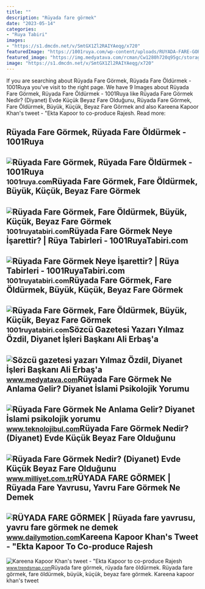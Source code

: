 ```yaml
---
title: ""
description: "Rüyada fare görmek"
date: "2023-05-14"
categories:
- "Ruya Tabiri"
images:
- "https://s1.dmcdn.net/v/SmtGX1Zl2RAIYAeqg/x720"
featuredImage: "https://1001ruya.com/wp-content/uploads/RUYADA-FARE-GORMEK-Ruyada-fare-yavrusu-yavru-fare-gormek-ne-demek-diyanet.jpg"
featured_image: "https://img.medyatava.com/rcman/Cw1280h720q95gc/storage/files/images/2021/09/11/diyanet-isleri-pZmJ_cover.jpg"
image: "https://s1.dmcdn.net/v/SmtGX1Zl2RAIYAeqg/x720"
---
```


If you are searching about Rüyada Fare Görmek, Rüyada Fare Öldürmek - 1001Ruya you've visit to the right page. We have 9 Images about Rüyada Fare Görmek, Rüyada Fare Öldürmek - 1001Ruya like Rüyada Fare Görmek Nedir? (Diyanet) Evde Küçük Beyaz Fare Olduğunu, Rüyada Fare Görmek, Fare Öldürmek, Büyük, Küçük, Beyaz Fare Görmek and also Kareena Kapoor Khan's tweet - "Ekta Kapoor to co-produce Rajesh. Read more:

Rüyada Fare Görmek, Rüyada Fare Öldürmek - 1001Ruya
---------------------------------------------------

 ![Rüyada Fare Görmek, Rüyada Fare Öldürmek - 1001Ruya](https://1001ruya.com/wp-content/uploads/RUYADA-FARE-GORMEK-Ruyada-fare-yavrusu-yavru-fare-gormek-ne-demek-diyanet.jpg) <small>1001ruya.com</small>Rüyada Fare Görmek, Fare Öldürmek, Büyük, Küçük, Beyaz Fare Görmek
------------------------------------------------------------------

 ![Rüyada Fare Görmek, Fare Öldürmek, Büyük, Küçük, Beyaz Fare Görmek](https://1001ruyatabiri.com/wp-content/uploads/2019/12/ruyada-fare-gormek-fare-oldurmek-beyaz-fare-gormek-buyuk-fare-siyah-fare-gormek-fare-yemek-fare-isirmasi-1001ruyatabiri-diyanet.jpg?v=1576778754) <small>1001ruyatabiri.com</small>Rüyada Fare Görmek Neye İşarettir? | Rüya Tabirleri - 1001RuyaTabiri.com
------------------------------------------------------------------------

 ![Rüyada Fare Görmek Neye İşarettir? | Rüya Tabirleri - 1001RuyaTabiri.com](https://1001ruyatabiri.com/wp-content/uploads/2017/10/ruyada-fare-gormek-ne-demek-fare-yemek-fare-oldurmek-fare-kovalamak1001ruya-tabirleri.jpg) <small>1001ruyatabiri.com</small>Rüyada Fare Görmek, Fare Öldürmek, Büyük, Küçük, Beyaz Fare Görmek
------------------------------------------------------------------

 ![Rüyada Fare Görmek, Fare Öldürmek, Büyük, Küçük, Beyaz Fare Görmek](https://1001ruyatabiri.com/wp-content/uploads/2019/12/ruyada-fare-gormek-yavru-fare-gormek-fare-yavrusu-buyuk-fare-gormek-fare-isirmasi-saldirisi-siyah-beyaz-fare-1001ruyatabiri-diyanet.jpg) <small>1001ruyatabiri.com</small>Sözcü Gazetesi Yazarı Yılmaz Özdil, Diyanet İşleri Başkanı Ali Erbaş'a
----------------------------------------------------------------------

 ![Sözcü gazetesi yazarı Yılmaz Özdil, Diyanet İşleri Başkanı Ali Erbaş'a](https://img.medyatava.com/rcman/Cw1280h720q95gc/storage/files/images/2021/09/11/diyanet-isleri-pZmJ_cover.jpg) <small>www.medyatava.com</small>Rüyada Fare Görmek Ne Anlama Gelir? Diyanet İslami Psikolojik Yorumu
--------------------------------------------------------------------

 ![Rüyada Fare Görmek Ne Anlama Gelir? Diyanet İslami psikolojik yorumu](https://cdn.teknolojibul.com/wp-content/uploads/2022/12/27234357/Ruyada-Fare-Gormek.jpg) <small>www.teknolojibul.com</small>Rüyada Fare Görmek Nedir? (Diyanet) Evde Küçük Beyaz Fare Olduğunu
------------------------------------------------------------------

 ![Rüyada Fare Görmek Nedir? (Diyanet) Evde Küçük Beyaz Fare Olduğunu](https://i2.milimaj.com/i/milliyet/75/0x0/61a77b6486b24a0f203e89bd.jpg) <small>www.milliyet.com.tr</small>RÜYADA FARE GÖRMEK | Rüyada Fare Yavrusu, Yavru Fare Görmek Ne Demek
--------------------------------------------------------------------

 ![RÜYADA FARE GÖRMEK | Rüyada fare yavrusu, yavru fare görmek ne demek](https://s1.dmcdn.net/v/SmtGX1Zl2RAIYAeqg/x720) <small>www.dailymotion.com</small>Kareena Kapoor Khan's Tweet - "Ekta Kapoor To Co-produce Rajesh
---------------------------------------------------------------

 ![Kareena Kapoor Khan's tweet - "Ekta Kapoor to co-produce Rajesh](https://pbs.twimg.com/media/Fcyada8X0AANSFu.jpg) <small>www.trendsmap.com</small>Rüyada fare görmek, rüyada fare öldürmek. Rüyada fare görmek, fare öldürmek, büyük, küçük, beyaz fare görmek. Kareena kapoor khan's tweet
